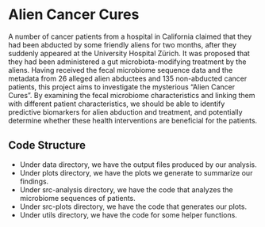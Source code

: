 # Alien Cancer Cures

A number of cancer patients from a hospital in California claimed that they had been abducted by some friendly aliens for two months, after they suddenly appeared at the University Hospital Zürich. It was proposed that they had been administered a gut microbiota-modifying treatment by the aliens. Having received the fecal microbiome sequence data and the metadata from 26 alleged alien abductees and 135 non-abducted cancer patients, this project aims to investigate the mysterious “Alien Cancer Cures”. By examining the fecal microbiome characteristics and linking them with different patient characteristics, we should be able to identify predictive biomarkers for alien abduction and treatment, and potentially determine whether these health interventions are beneficial for the patients.

## Code Structure
- Under data directory, we have the output files produced by our analysis.
- Under plots directory, we have the plots we generate to summarize our findings.
- Under src-analysis directory, we have the code that analyzes the microbiome sequences of patients.
- Under src-plots directory, we have the code that generates our plots.
- Under utils directory, we have the code for some helper functions.